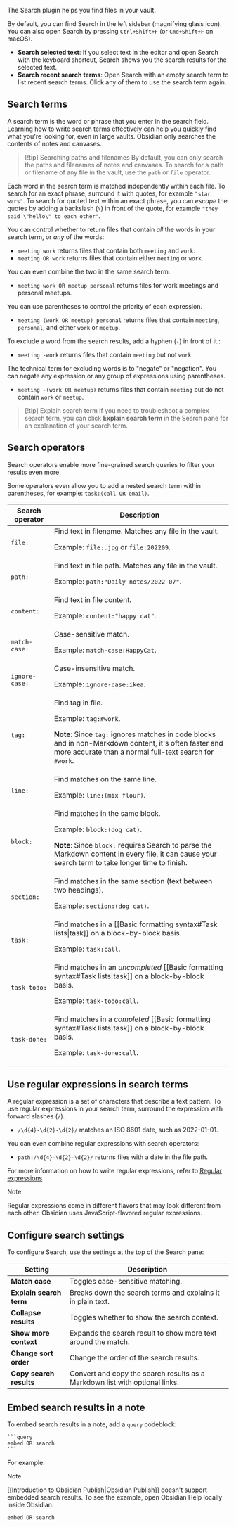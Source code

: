 The Search plugin helps you find files in your vault.

By default, you can find Search in the left sidebar (magnifying glass icon). You can also open Search by pressing `Ctrl+Shift+F` (or `Cmd+Shift+F` on macOS).

- **Search selected text**: If you select text in the editor and open Search with the keyboard shortcut, Search shows you the search results for the selected text.
- **Search recent search terms**: Open Search with an empty search term to list recent search terms. Click any of them to use the search term again.

## Search terms

A search term is the word or phrase that you enter in the search field. Learning how to write search terms effectively can help you quickly find what you're looking for, even in large vaults. Obsidian only searches the contents of notes and canvases.

> [!tip] Searching paths and filenames
> By default, you can only search the paths and filenames of notes and canvases. To search for a path or filename of any file in the vault, use the `path` or `file` operator.

Each word in the search term is matched independently within each file. To search for an exact phrase, surround it with quotes, for example `"star wars"`. To search for quoted text within an exact phrase, you can _escape_ the quotes by adding a backslash (`\`) in front of the quote, for example `"they said \"hello\" to each other"`.

You can control whether to return files that contain _all_ the words in your search term, or _any_ of the words:

- `meeting work` returns files that contain both `meeting` and `work`.
- `meeting OR work` returns files that contain either `meeting` or `work`.

You can even combine the two in the same search term.

- `meeting work OR meetup personal` returns files for work meetings and personal meetups.

You can use parentheses to control the priority of each expression.

- `meeting (work OR meetup) personal` returns files that contain `meeting`, `personal`, and either `work` or `meetup`.

To exclude a word from the search results, add a hyphen (`-`) in front of it.:

- `meeting -work` returns files that contain `meeting` but not `work`.

The technical term for excluding words is to "negate" or "negation". You can negate any expression or any group of expressions using parentheses.

- `meeting -(work OR meetup)` returns files that contain `meeting` but do not contain `work` or `meetup`.

> [!tip] Explain search term
> If you need to troubleshoot a complex search term, you can click **Explain search term** in the Search pane for an explanation of your search term.

## Search operators

Search operators enable more fine-grained search queries to filter your results even more.

Some operators even allow you to add a nested search term within parentheses, for example: `task:(call OR email)`.

| Search operator | Description                                                                                                                                                                                                          |
|-----------------|----------------------------------------------------------------------------------------------------------------------------------------------------------------------------------------------------------------------|
| `file:`         | Find text in filename. Matches any file in the vault.<p/>Example: `file:.jpg` or `file:202209`.                                                                                                                                                     |
| `path:`         | Find text in file path. Matches any file in the vault.<p/>Example: `path:"Daily notes/2022-07"`.                                                                                                                                                    |
| `content:`      | Find text in file content.<p/>Example: `content:"happy cat"`.                                                                                                                                                        |
| `match-case:`   | Case-sensitive match.<p/>Example: `match-case:HappyCat`.                                                                                                                                                             |
| `ignore-case:`  | Case-insensitive match.<p/>Example: `ignore-case:ikea`.                                                                                                                                                              |
| `tag:`          | Find tag in file.<p/>Example: `tag:#work`.<p/>**Note**: Since `tag:` ignores matches in code blocks and in non-Markdown content, it's often faster and more accurate than a normal full-text search for `#work`.     |
| `line:`         | Find matches on the same line.<p/>Example: `line:(mix flour)`.                                                                                                                                                       |
| `block:`        | Find matches in the same block.<p/>Example: `block:(dog cat)`.<p/>**Note**: Since `block:` requires Search to parse the Markdown content in every file, it can cause your search term to take longer time to finish. |
| `section:`      | Find matches in the same section (text between two headings).<p/>Example: `section:(dog cat)`.                                                                                                                         |
| `task:`         | Find matches in a [[Basic formatting syntax#Task lists\|task]] on a block-by-block basis.<p/>Example: `task:call`.                                                                                                          |
| `task-todo:`    | Find matches in an *uncompleted* [[Basic formatting syntax#Task lists\|task]] on a block-by-block basis.<p/>Example: `task-todo:call`.                                                                                      |
| `task-done:`    | Find matches in a *completed* [[Basic formatting syntax#Task lists\|task]] on a block-by-block basis.<p/>Example: `task-done:call`.       | `task-done:`    | Find matches in a *completed* [[Basic formatting syntax#Task lists\|task]] on a block-by-block basis.<p/>Example: `task-done:call`.                                                                                         |

## Use regular expressions in search terms

A regular expression is a set of characters that describe a text pattern. To use regular expressions in your search term, surround the expression with forward slashes (`/`).

- `/\d{4}-\d{2}-\d{2}/` matches an ISO 8601 date, such as 2022-01-01.

You can even combine regular expressions with search operators:

- `path:/\d{4}-\d{2}-\d{2}/` returns files with a date in the file path.

For more information on how to write regular expressions, refer to [Regular expressions](https://developer.mozilla.org/en-US/docs/Web/JavaScript/Guide/Regular_Expressions)

> [!note]
> Regular expressions come in different flavors that may look different from each other. Obsidian uses JavaScript-flavored regular expressions.

## Configure search settings

To configure Search, use the settings at the top of the Search pane:

| Setting                 | Description                                                                 |
|-------------------------|-----------------------------------------------------------------------------|
| **Match case**          | Toggles case-sensitive matching.                                            |
| **Explain search term** | Breaks down the search terms and explains it in plain text.                 |
| **Collapse results**    | Toggles whether to show the search context.                                 |
| **Show more context**   | Expands the search result to show more text around the match.               |
| **Change sort order**   | Change the order of the search results.                                     |
| **Copy search results** | Convert and copy the search results as a Markdown list with optional links. |

## Embed search results in a note

To embed search results in a note, add a `query` codeblock:

<pre><code>```query
embed OR search
```</code></pre>

For example:

> [!note]
> [[Introduction to Obsidian Publish|Obsidian Publish]] doesn't support embedded search results. To see the example, open Obsidian Help locally inside Obsidian.

```query
embed OR search
```
